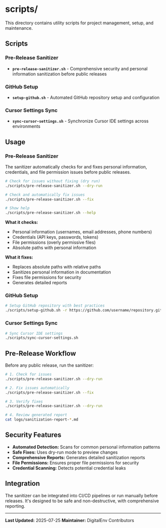 # scripts/

This directory contains utility scripts for project management, setup, and maintenance.

## Scripts

### Pre-Release Sanitizer
- **`pre-release-sanitizer.sh`** - Comprehensive security and personal information sanitization before public releases

### GitHub Setup
- **`setup-github.sh`** - Automated GitHub repository setup and configuration

### Cursor Settings Sync
- **`sync-cursor-settings.sh`** - Synchronize Cursor IDE settings across environments

## Usage

### Pre-Release Sanitizer

The sanitizer automatically checks for and fixes personal information, credentials, and file permission issues before public releases.

```bash
# Check for issues without fixing (dry run)
./scripts/pre-release-sanitizer.sh --dry-run

# Check and automatically fix issues
./scripts/pre-release-sanitizer.sh --fix

# Show help
./scripts/pre-release-sanitizer.sh --help
```

**What it checks:**
- Personal information (usernames, email addresses, phone numbers)
- Credentials (API keys, passwords, tokens)
- File permissions (overly permissive files)
- Absolute paths with personal information

**What it fixes:**
- Replaces absolute paths with relative paths
- Sanitizes personal information in documentation
- Fixes file permissions for security
- Generates detailed reports

### GitHub Setup

```bash
# Setup GitHub repository with best practices
./scripts/setup-github.sh -r https://github.com/username/repository.git
```

### Cursor Settings Sync

```bash
# Sync Cursor IDE settings
./scripts/sync-cursor-settings.sh
```

## Pre-Release Workflow

Before any public release, run the sanitizer:

```bash
# 1. Check for issues
./scripts/pre-release-sanitizer.sh --dry-run

# 2. Fix issues automatically
./scripts/pre-release-sanitizer.sh --fix

# 3. Verify fixes
./scripts/pre-release-sanitizer.sh --dry-run

# 4. Review generated report
cat logs/sanitization-report-*.md
```

## Security Features

- **Automated Detection:** Scans for common personal information patterns
- **Safe Fixes:** Uses dry-run mode to preview changes
- **Comprehensive Reports:** Generates detailed sanitization reports
- **File Permissions:** Ensures proper file permissions for security
- **Credential Scanning:** Detects potential credential leaks

## Integration

The sanitizer can be integrated into CI/CD pipelines or run manually before releases. It's designed to be safe and non-destructive, with comprehensive reporting.

---

**Last Updated:** 2025-07-25
**Maintainer:** DigitalEnv Contributors
